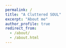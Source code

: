 ```yaml
---
permalink: /
title: "A Cluttered SOUL"
excerpt: "About me"
author_profile: true
redirect_from: 
  - /about/
  - /about.html
---
```

